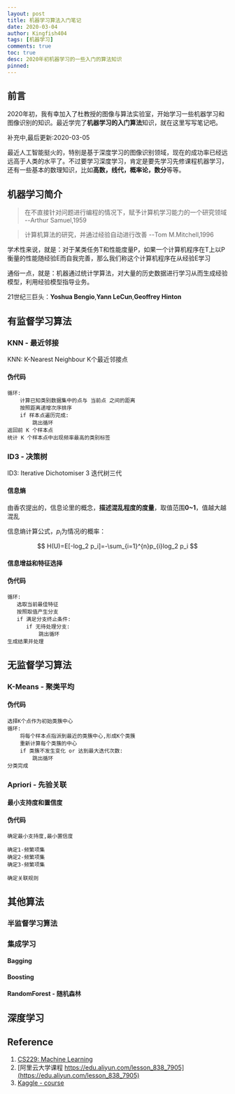```yaml
---
layout: post
title: 机器学习算法入门笔记
date: 2020-03-04
author: Kingfish404
tags: [机器学习]
comments: true
toc: true
desc: 2020年初机器学习的一些入门的算法知识
pinned: 
---
```


## 前言

2020年初，我有幸加入了杜教授的图像与算法实验室，开始学习一些机器学习和图像识别的知识。最近学完了**机器学习的入门算法**知识，就在这里写写笔记吧。

补充中,最后更新:2020-03-05
<!-- more -->

最近人工智能挺火的，特别是基于深度学习的图像识别领域，现在的成功率已经远远高于人类的水平了。不过要学习深度学习，肯定是要先学习先修课程机器学习，还有一些基本的数理知识，比如**高数，线代，概率论，数分**等等。

## 机器学习简介

> 在不直接针对问题进行编程的情况下，赋予计算机学习能力的一个研究领域 --Arthur Samuel,1959

> 计算机算法的研究，并通过经验自动进行改善 --Tom M.Mitchell,1996

学术性来说，就是：对于某类任务T和性能度量P，如果一个计算机程序在T上以P衡量的性能随经验E而自我完善，那么我们称这个计算机程序在从经验E学习

通俗一点，就是：机器通过统计学算法，对大量的历史数据进行学习从而生成经验模型，利用经验模型指导业务。

21世纪三巨头：**Yoshua Bengio**,**Yann LeCun**,**Geoffrey Hinton**

## 有监督学习算法

### KNN - 最近邻接

KNN: K-Nearest Neighbour K个最近邻接点

#### 伪代码

```
循环:
    计算已知类别数据集中的点与 当前点 之间的距离
    按照距离递增次序排序
    if 样本点遍历完成:
        跳出循环
返回前 K 个样本点
统计 K 个样本点中出现频率最高的类别标签
```

### ID3 - 决策树

ID3: Iterative Dichotomiser 3 迭代树三代

#### 信息熵

由香农提出的，信息论里的概念，**描述混乱程度的度量**，取值范围**0~1**，值越大越混乱

信息熵计算公式，$p_i$为情况$i$的概率：

$$
H(U)=E[-log_2 p_i]=-\sum_{i=1}^{n}p_{i}log_2 p_i 
$$


#### 信息增益和特征选择

#### 伪代码

```
循环:
   选取当前最佳特征
   按照取值产生分支
   if 满足分支终止条件:
      if 无待处理分支:
          跳出循环
生成结果并处理
```

## 无监督学习算法

### K-Means - 聚类平均

#### 伪代码

```
选择K个点作为初始类簇中心
循环:
    将每个样本点指派到最近的类簇中心,形成K个类簇
    重新计算每个类簇的中心
    if 类簇不发生变化 or 达到最大迭代次数:
        跳出循环
分类完成
```

### Apriori - 先验关联

#### 最小支持度和置信度

#### 伪代码
```
确定最小支持度,最小置信度

确定1-频繁项集
确定2-频繁项集
确定3-频繁项集

确定关联规则
```

## 其他算法

### 半监督学习算法

### 集成学习

#### Bagging

#### Boosting

#### RandomForest - 随机森林

## 深度学习

## Reference
1. [CS229: Machine Learning](http://cs229.stanford.edu/)
2. [阿里云大学课程 https://edu.aliyun.com/lesson_838_7905](https://edu.aliyun.com/lesson_838_7905)
3. [Kaggle - course](https://www.kaggle.com/learn/intermediate-machine-learning)